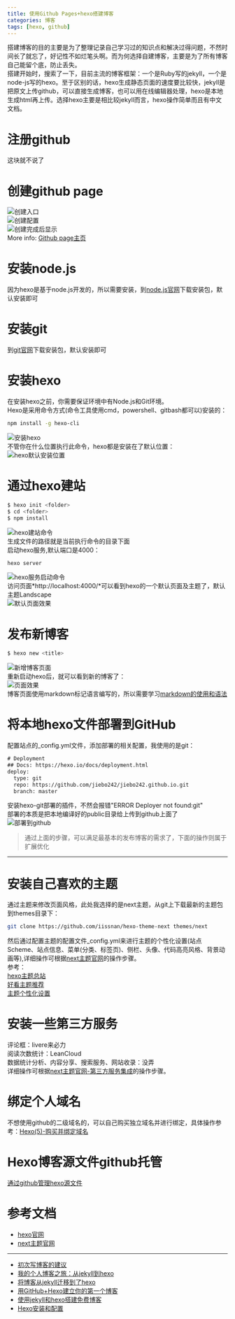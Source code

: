 ```yaml
---
title: 使用Github Pages+hexo搭建博客
categories: 博客
tags: [hexo, github]
---
```

搭建博客的目的主要是为了整理记录自己学习过的知识点和解决过得问题，不然时间长了就忘了，好记性不如烂笔头啊。而为何选择自建博客，主要是为了所有博客自己能留个底，防止丢失。  
搭建开始时，搜索了一下，目前主流的博客框架：一个是Ruby写的jekyll，一个是node-js写的hexo。至于区别的话，hexo生成静态页面的速度要比较快，jekyll是把原文上传github，可以直接生成博客，也可以用在线编辑器处理，hexo是本地生成html再上传。选择hexo主要是相比较jekyll而言，hexo操作简单而且有中文文档。
<!-- more -->
# 注册github
这块就不说了
# 创建github page
![创建入口](创建入口.png '创建入口')  
![创建配置](创建配置.png '创建配置')  
![创建完成后显示](创建完成后显示.png '创建完成后显示')  
More info: [Github page主页](https://pages.github.com/)
# 安装node.js
因为hexo是基于node.js开发的，所以需要安装，到[node.js官网](https://nodejs.org/en/)下载安装包，默认安装即可
# 安装git
到[git官网](https://git-scm.com/)下载安装包，默认安装即可
# 安装hexo
在安装hexo之前，你需要保证环境中有Node.js和Git环境。  
Hexo是采用命令方式(命令工具使用cmd，powershell、gitbash都可以)安装的：  
``` bash  
npm install -g hexo-cli  
```  
![安装hexo](安装hexo.png '安装hexo')   
不管你在什么位置执行此命令，hexo都是安装在了默认位置：   
![hexo默认安装位置](hexo默认安装位置.png 'hexo默认安装位置')  
# 通过hexo建站
``` bash  
$ hexo init <folder>  
$ cd <folder>  
$ npm install  
```  
![hexo建站命令](hexo建站命令.png 'hexo建站命令')   
生成文件的路径就是当前执行命令的目录下面  
启动hexo服务,默认端口是4000：  
``` bash  
hexo server  
```  
![hexo服务启动命令](hexo服务启动命令.png 'hexo服务启动命令')   
访问页面*http://localhost:4000/*可以看到hexo的一个默认页面及主题了，默认主题Landscape  
![默认页面效果](默认页面效果.png '默认页面效果') 
# 发布新博客  
``` bash  
$ hexo new <title>  
```  
![新增博客页面](新增博客页面.png '新增博客页面')  
重新启动hexo后，就可以看到新的博客了：  
![页面效果](页面效果.png '页面效果')  
博客页面使用markdown标记语言编写的，所以需要学习[markdown的使用和语法](/2018/07/24/Markdown基本使用/)
# 将本地hexo文件部署到GitHub
配置站点的_config.yml文件，添加部署的相关配置，我使用的是git：  
``` xml  
# Deployment  
## Docs: https://hexo.io/docs/deployment.html  
deploy:  
  type: git  
  repo: https://github.com/jiebo242/jiebo242.github.io.git  
  branch: master  
```  
安装hexo-git部署的插件，不然会报错"ERROR Deployer not found:git"  
部署的本质是把本地编译好的public目录给上传到github上面了  
![部署到github](部署到github.png '部署到github')  

>通过上面的步骤，可以满足最基本的发布博客的需求了，下面的操作则属于扩展优化
---
# 安装自己喜欢的主题
通过主题来修改页面风格，此处我选择的是next主题，从git上下载最新的主题包到themes目录下：  
``` bash  
git clone https://github.com/iissnan/hexo-theme-next themes/next  
```  
然后通过配置主题的配置文件_config.yml来进行主题的个性化设置(站点Scheme、站点信息、菜单(分类、标签页)、侧栏、头像、代码高亮风格、背景动画等),详细操作可根据[next主题官网](http://theme-next.iissnan.com/)的操作步骤。  
参考：  
[hexo主题总站](https://github.com/hexojs/hexo/wiki/Themes/)  
[好看主题推荐](https://www.zhihu.com/question/24422335/answer/46357100/)  
[主题个性化设置](https://www.jianshu.com/p/efbeddc5eb19/)  
# 安装一些第三方服务
评论框：livere来必力  
阅读次数统计：LeanCloud  
数据统计分析、内容分享、搜索服务、网站收录：没弄  
详细操作可根据[next主题官网-第三方服务集成](http://theme-next.iissnan.com/third-party-services.html)的操作步骤。
# 绑定个人域名
不想使用github的二级域名的，可以自己购买独立域名并进行绑定，具体操作参考：[Hexo(5)-购买并绑定域名](https://mp.weixin.qq.com/s?__biz=MjM5MDEyMDk4Mw==&mid=502682429&idx=2&sn=69cc7685dbd7a395c0254366c9b2d30b&chksm=3e4b5e45093cd7538b6bc2e5ba5ab1e5f090117a8e9e44260cb11f76d8814786825b129bb591&scene=1&srcid=0919B9JktkjwIQwnvnije6ZD#rd)
# Hexo博客源文件github托管
[通过github管理hexo源文件](https://notes.wanghao.work/2015-04-06-%E5%A4%87%E4%BB%BDHexo%E5%8D%9A%E5%AE%A2%E6%BA%90%E6%96%87%E4%BB%B6.html)  
# 参考文档
- [hexo官网](https://hexo.io/zh-cn/)  
- [next主题官网](http://theme-next.iissnan.com/)  

---
- [初次写博客的建议](http://www.ityouknow.com/other/2017/07/16/operating-technology-blog.html)  
- [我的个人博客之旅：从jekyll到hexo](https://blog.csdn.net/u011475210/article/details/79023429)  
- [将博客从jekyll迁移到了hexo](http://www.cnblogs.com/mo-wang/p/5119967.html)  
- [用GitHub+Hexo建立你的第一个博客](https://zhuanlan.zhihu.com/p/22191919)  
- [使用jekyll和hexo搭建免费博客](http://www.alonemonkey.com/2016/05/20/blog-by-jekyll-hexo/)  
- [Hexo安装和配置](https://www.jianshu.com/p/b7886271e21a) 
